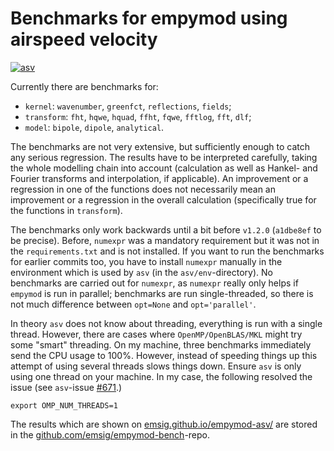 # Benchmarks for empymod using airspeed velocity

[![asv](http://img.shields.io/badge/benchmark-asv-blue.svg?style=flat)](http://emsig.github.io/empymod-asv/)

Currently there are benchmarks for:

   - `kernel`: `wavenumber`, `greenfct`, `reflections`, `fields`;
   - `transform`: `fht`, `hqwe`, `hquad`, `ffht`, `fqwe`, `fftlog`, `fft`,
     `dlf`;
   - `model`: `bipole`, `dipole`, `analytical`.

The benchmarks are not very extensive, but sufficiently enough to catch any
serious regression. The results have to be interpreted carefully, taking the
whole modelling chain into account (calculation as well as Hankel- and Fourier
transforms and interpolation, if applicable). An improvement or a regression in
one of the functions does not necessarily mean an improvement or a regression
in the overall calculation (specifically true for the functions in
`transform`).

The benchmarks only work backwards until a bit before `v1.2.0` (`a1dbe8ef` to
be precise). Before, `numexpr` was a mandatory requirement but it was not in
the `requirements.txt` and is not installed. If you want to run the benchmarks
for earlier commits too, you have to install `numexpr` manually in the
environment which is used by `asv` (in the `asv/env`-directory). No benchmarks
are carried out for `numexpr`, as `numexpr` really only helps if `empymod` is
run in parallel; benchmarks are run single-threaded, so there is not much
difference between `opt=None` and `opt='parallel'`.

In theory `asv` does not know about threading, everything is run with a single
thread. However, there are cases where `OpenMP/OpenBLAS/MKL` might try some
"smart" threading. On my machine, three benchmarks immediately send the CPU
usage to 100%. However, instead of speeding things up this attempt of using
several threads slows things down. Ensure `asv` is only using one thread on
your machine. In my case, the following resolved the issue (see `asv`-issue
[#671](https://github.com/airspeed-velocity/asv/issues/671).)

```
export OMP_NUM_THREADS=1
```

The results which are shown on
[emsig.github.io/empymod-asv/](http://emsig.github.io/empymod-asv/) are stored in the
[github.com/emsig/empymod-bench](http://github.com/emsig/empymod-bench)-repo.
